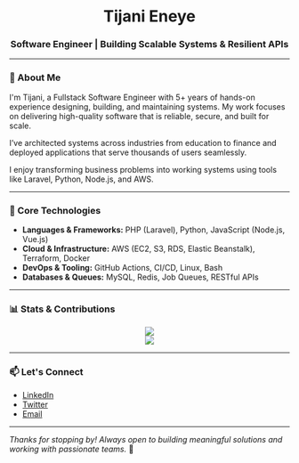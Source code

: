 <h1 align="center">Tijani Eneye</h1>
<h3 align="center">Software Engineer | Building Scalable Systems & Resilient APIs</h3>

---

### 👋 About Me

I'm Tijani, a Fullstack Software Engineer with 5+ years of hands-on experience designing, building, and maintaining systems. My work focuses on delivering high-quality software that is reliable, secure, and built for scale.

I’ve architected systems across industries from education to finance and deployed applications that serve thousands of users seamlessly.

I enjoy transforming business problems into working systems using tools like Laravel, Python, Node.js, and AWS.

---

### 🧰 Core Technologies

- **Languages & Frameworks:** PHP (Laravel), Python, JavaScript (Node.js, Vue.js)
- **Cloud & Infrastructure:** AWS (EC2, S3, RDS, Elastic Beanstalk), Terraform, Docker
- **DevOps & Tooling:** GitHub Actions, CI/CD, Linux, Bash
- **Databases & Queues:** MySQL, Redis, Job Queues, RESTful APIs

---

### 📊 Stats & Contributions

<p align="center">
  <img src="https://github-readme-stats.vercel.app/api?username=Tijanieneye10&show_icons=true&theme=tokyonight" />
  <br />
  <img src="https://github-readme-streak-stats.herokuapp.com/?user=Tijanieneye10&theme=tokyonight" />
</p>

---

### 📫 Let's Connect

- [LinkedIn](https://www.linkedin.com/in/usman-tijani-eneye/)
- [Twitter](https://twitter.com/TijaniEneye)
- [Email](mailto:tijanieneye@gmail.com)

---

_Thanks for stopping by! Always open to building meaningful solutions and working with passionate teams._ 🚀
